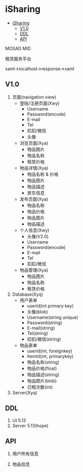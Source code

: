 # iSharing

<!-- TOC -->

- [iSharing](#isharing)
  - [V1.0](#v10)
  - [DDL](#ddl)
  - [API](#api)

<!-- /TOC -->

MOSAD MID

租赁服务平台

xaml->localhost->response->xaml

## V1.0

1. 页面(navigation view)
    - 登陆/注册页面(Xwy)
        - Username
        - Password(encode)
        - E-mail
        - Tel
        - 扣扣/微信
        - 头像
    - 浏览页面(Xya)
        - 物品图片
        - 物品名称
        - 租赁价格
    - 物品详情(Xya)
        - 物品名称 & 价格
        - 物品图片
        - 物品描述
        - 房东信息<!--
        已租次数
        评论列表
        评论框-->
    - 发布页面(Xya)
        - 物品名称
        - 物品价格
        - 物品图片
        - 物品描述
    - 个人信息(Xwy)
        - 头像(V2.0)
        - Username
        - Password(encode)
        - E-mail
        - Tel
        - 扣扣/微信<!--
        租赁记录-->
    - 物品管理(Xya)
        - 物品图片
        - 物品名称
        - 租赁价格
1. Database(Xyq)
    - 用户表单
        - userId(int primary key)
        - 头像(blob)
        - Username(string unique)
        - Password(string)
        - E-mail(string)
        - Tel(string)
        - 扣扣/微信(string)
    - 物品表单
        - userId(int, foreignkey)
        - ItemId(int, primarykey)
        - 物品名称(string)
        - 物品价格(float)
        - 物品描述(string)
        - 物品图片(blob)
        - 已租次数(int)<!--
        租赁关系
        userId1(int, foreignkey)
        userId2(int, foreignkey)
        ItemId(int, foreignkey)
        rentId(int, primarykey)
    评论表单
        commentId(int, primarykey)
        userId(int, foreignkey)
        ItemId(int, foreignkey)
        time(string)-->
1. Server(Xyq)

## DDL

1. UI 5.13
1. Server 5.13(hope)

## API

1. 用户所有信息

1. 物品信息